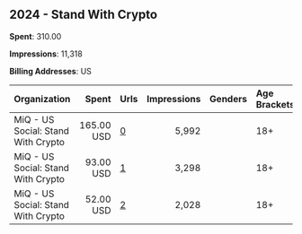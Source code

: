 ## 2024 - Stand With Crypto 
**Spent**: 310.00

**Impressions**: 11,318

**Billing Addresses**: US

|Organization|Spent|Urls|Impressions|Genders|Age Brackets|Country Codes|
|:---|---:|:---|---:|:---|:---|:---|
|MiQ - US Social: Stand With Crypto|165.00 USD|[0](https://www.snap.com/political-ads/asset/e8cf95d9a71f29b6e5bfca280fc15f21ee89177667c7532314274bdb834d22ac?mediaType=png)|5,992||18+|united states|
|MiQ - US Social: Stand With Crypto|93.00 USD|[1](https://www.snap.com/political-ads/asset/599170355718b021a1ed00a7f1d26a698e69f739ec5123e35cca31627dd13807?mediaType=png)|3,298||18+|united states|
|MiQ - US Social: Stand With Crypto|52.00 USD|[2](https://www.snap.com/political-ads/asset/8ec8b47b06cf7fd66362683a5099dbd56d235606fe8a8a1606bebcf491eaebff?mediaType=png)|2,028||18+|united states|
